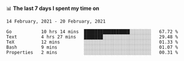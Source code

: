 <!--
### Hi there 👋

- 🤔 I was learning formal verification with Coq formally, but want to **build things** now.
- 😬 I am broadly interested in **computer systems** and **programming languages** (just a beginner 🥺).
- 🤩 (I hope I can) code for fun!

<img src="https://github-readme-stats.vercel.app/api?username=xxchan&show_icons=true&icon_color=0366d6&text_color=24292e&bg_color=ffffff&hide_title=true" />

---
-->


📊 **The last 7 days I spent my time on** 

<!--START_SECTION:waka-->
```text
14 February, 2021 - 20 February, 2021

Go           10 hrs 14 mins  █████████████████░░░░░░░░   67.72 % 
Text         4 hrs 27 mins   ███████░░░░░░░░░░░░░░░░░░   29.48 % 
TeX          12 mins         ░░░░░░░░░░░░░░░░░░░░░░░░░   01.33 % 
Bash         9 mins          ░░░░░░░░░░░░░░░░░░░░░░░░░   01.07 % 
Properties   2 mins          ░░░░░░░░░░░░░░░░░░░░░░░░░   00.31 %
```
<!--END_SECTION:waka-->

<!--
**xxchan/xxchan** is a ✨ _special_ ✨ repository because its `README.md` (this file) appears on your GitHub profile.

Here are some ideas to get you started:

- 🔭 I’m currently working on ...
- 🌱 I’m currently learning ...
- 👯 I’m looking to collaborate on ...
- 🤔 I’m looking for help with ...
- 💬 Ask me about ...
- 📫 How to reach me: ...
- 😄 Pronouns: ...
- ⚡ Fun fact: ...
-->
